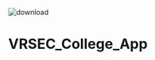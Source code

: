 ![download](https://user-images.githubusercontent.com/74868970/112364272-5889b880-8cfc-11eb-9e93-99a7190f4bcf.jpg)
# VRSEC_College_App
